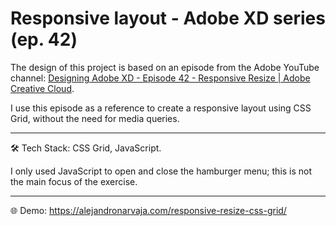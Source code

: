 # Responsive layout - Adobe XD series (ep. 42)

The design of this project is based on an episode from the Adobe YouTube channel: [Designing Adobe XD - Episode 42 - Responsive Resize | Adobe Creative Cloud](https://www.youtube.com/live/8SuevbC6GjA?feature=shared).

I use this episode as a reference to create a responsive layout using CSS Grid, without the need for media queries.

---
🛠️ Tech Stack: CSS Grid, JavaScript.

I only used JavaScript to open and close the hamburger menu; this is not the main focus of the exercise.

---
🌐 Demo: https://alejandronarvaja.com/responsive-resize-css-grid/
